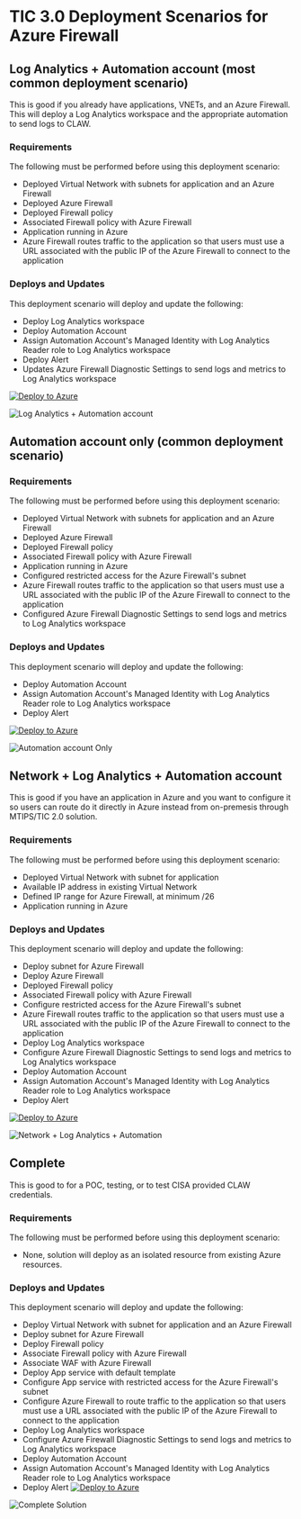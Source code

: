 # TIC 3.0 Deployment Scenarios for Azure Firewall
## Log Analytics + Automation account (most common deployment scenario)
This is good if you already have applications, VNETs, and an Azure Firewall. This will deploy a Log Analytics workspace and the appropriate automation to send logs to CLAW.

### Requirements
The following must be performed before using this deployment scenario:
- Deployed Virtual Network with subnets for application and an Azure Firewall
- Deployed Azure Firewall
- Deployed Firewall policy
- Associated Firewall policy with Azure Firewall
- Application running in Azure
- Azure Firewall routes traffic to the application so that users must use a URL associated with the public IP of the Azure Firewall to connect to the application

### Deploys and Updates
This deployment scenario will deploy and update the following:
- Deploy Log Analytics workspace
- Deploy Automation Account
- Assign Automation Account's Managed Identity with Log Analytics Reader role to Log Analytics workspace
- Deploy Alert
- Updates Azure Firewall Diagnostic Settings to send logs and metrics to Log Analytics workspace

[![Deploy to Azure](https://aka.ms/deploytoazurebutton)](https://portal.azure.com/#create/Microsoft.Template/uri/https%3A%2F%2Fraw.githubusercontent.com%2FAzure%2Ftrusted-internet-connection%2Fmain%2FArchitecture%2FAzure%2520Firewall%2FLog%2520Analytics%2520and%2520Automation%2520Account%2Fazuredeploy.json)

![Log Analytics + Automation account](https://raw.githubusercontent.com/Azure/trusted-internet-connection/main/Architecture/Images/149368776-27f1ec73-01e8-4d08-b557-edeff6a3f04e.png)

## Automation account only (common deployment scenario)

### Requirements
The following must be performed before using this deployment scenario:
- Deployed Virtual Network with subnets for application and an Azure Firewall
- Deployed Azure Firewall
- Deployed Firewall policy
- Associated Firewall policy with Azure Firewall
- Application running in Azure
- Configured restricted access for the Azure Firewall's subnet
- Azure Firewall routes traffic to the application so that users must use a URL associated with the public IP of the Azure Firewall to connect to the application
- Configured Azure Firewall Diagnostic Settings to send logs and metrics to Log Analytics workspace

### Deploys and Updates
This deployment scenario will deploy and update the following:
- Deploy Automation Account
- Assign Automation Account's Managed Identity with Log Analytics Reader role to Log Analytics workspace
- Deploy Alert

[![Deploy to Azure](https://aka.ms/deploytoazurebutton)](https://portal.azure.com/#create/Microsoft.Template/uri/https%3A%2F%2Fraw.githubusercontent.com%2FAzure%2Ftrusted-internet-connection%2Fmain%2FArchitecture%2FAzure%2520Firewall%2FAutomation%2520Account%2520Only%2Fazuredeploy.json)

![Automation account Only](https://raw.githubusercontent.com/Azure/trusted-internet-connection/main/Architecture/Images/149368956-072ca735-1bb3-4a5a-b429-40f6715f45ae.png)

## Network + Log Analytics + Automation account
This is good if you have an application in Azure and you want to configure it so users can route do it directly in Azure instead from on-premesis through MTIPS/TIC 2.0 solution.

### Requirements
The following must be performed before using this deployment scenario:
- Deployed Virtual Network with subnet for application
- Available IP address in existing Virtual Network
- Defined IP range for Azure Firewall, at minimum /26
- Application running in Azure

### Deploys and Updates
This deployment scenario will deploy and update the following:
- Deploy subnet for Azure Firewall
- Deploy Azure Firewall
- Deployed Firewall policy
- Associated Firewall policy with Azure Firewall
- Configure restricted access for the Azure Firewall's subnet
- Azure Firewall routes traffic to the application so that users must use a URL associated with the public IP of the Azure Firewall to connect to the application
- Deploy Log Analytics workspace
- Configure Azure Firewall Diagnostic Settings to send logs and metrics to Log Analytics workspace
- Deploy Automation Account
- Assign Automation Account's Managed Identity with Log Analytics Reader role to Log Analytics workspace
- Deploy Alert

[![Deploy to Azure](https://aka.ms/deploytoazurebutton)](https://portal.azure.com/#create/Microsoft.Template/uri/https%3A%2F%2Fraw.githubusercontent.com%2FAzure%2Ftrusted-internet-connection%2Fmain%2FArchitecture%2FAzure%2520Firewall%2FNetwork%2520with%2520Log%2520Analytics%2520and%2520Automation%2Fazuredeploy.json)

![Network + Log Analytics + Automation](https://raw.githubusercontent.com/Azure/trusted-internet-connection/main/Architecture/Images/149368518-8bdd635d-9e44-4c34-b666-d3d2ad11dd21.png)

## Complete
This is good to for a POC, testing, or to test CISA provided CLAW credentials.

### Requirements
The following must be performed before using this deployment scenario:
- None, solution will deploy as an isolated resource from existing Azure resources.

### Deploys and Updates
This deployment scenario will deploy and update the following:
- Deploy Virtual Network with subnet for application and an Azure Firewall
- Deploy subnet for Azure Firewall
- Deploy Firewall policy
- Associate Firewall policy with Azure Firewall
- Associate WAF with Azure Firewall
- Deploy App service with default template
- Configure App service with restricted access for the Azure Firewall's subnet
- Configure Azure Firewall to route traffic to the application so that users must use a URL associated with the public IP of the Azure Firewall to connect to the application
- Deploy Log Analytics workspace
- Configure Azure Firewall Diagnostic Settings to send logs and metrics to Log Analytics workspace
- Deploy Automation Account
- Assign Automation Account's Managed Identity with Log Analytics Reader role to Log Analytics workspace
- Deploy Alert
[![Deploy to Azure](https://aka.ms/deploytoazurebutton)](https://portal.azure.com/#create/Microsoft.Template/uri/https%3A%2F%2Fraw.githubusercontent.com%2FAzure%2Ftrusted-internet-connection%2Fmain%2FArchitecture%2FAzure%2520Firewall%2FComplete%2Fazuredeploy.json)

![Complete Solution](https://raw.githubusercontent.com/Azure/trusted-internet-connection/main/Architecture/Images/149368081-3db55d08-9b04-4ab8-ab12-8b69cd3692c6.png)
